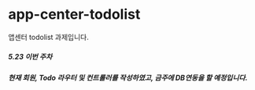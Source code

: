 # app-center-todolist
앱센터 todolist 과제입니다.

##### 5.23 이번 주차
##### 현재 회원, Todo 라우터 및 컨트롤러를 작성하였고, 금주에 DB연동을 할 예정입니다.
